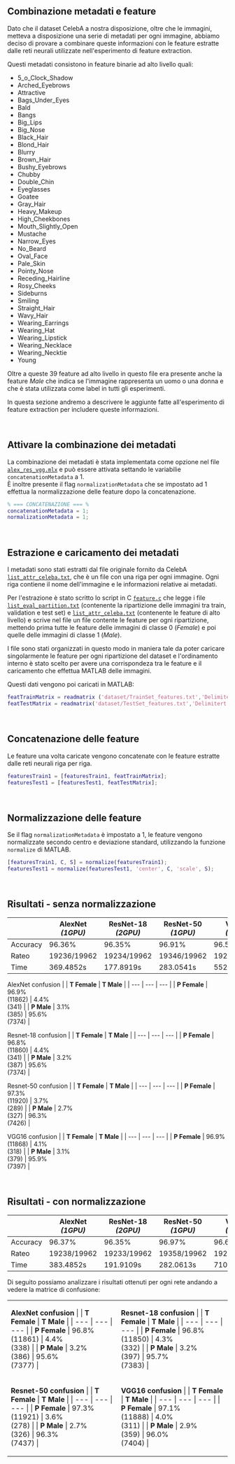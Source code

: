 ## Combinazione metadati e feature
Dato che il dataset CelebA a nostra disposizione, oltre che le immagini, metteva a disposizione una serie di metadati per ogni immagine, abbiamo deciso di provare a combinare queste informazioni con le feature estratte dalle reti neurali utilizzate nell'esperimento di feature extraction.

Questi metadati consistono in feature binarie ad alto livello quali:
- 5_o_Clock_Shadow
- Arched_Eyebrows
- Attractive
- Bags_Under_Eyes
- Bald
- Bangs 
- Big_Lips 
- Big_Nose 
- Black_Hair 
- Blond_Hair 
- Blurry 
- Brown_Hair 
- Bushy_Eyebrows 
- Chubby 
- Double_Chin 
- Eyeglasses 
- Goatee 
- Gray_Hair 
- Heavy_Makeup 
- High_Cheekbones 
- Mouth_Slightly_Open
- Mustache
- Narrow_Eyes
- No_Beard 
- Oval_Face 
- Pale_Skin 
- Pointy_Nose 
- Receding_Hairline 
- Rosy_Cheeks 
- Sideburns 
- Smiling 
- Straight_Hair 
- Wavy_Hair 
- Wearing_Earrings 
- Wearing_Hat 
- Wearing_Lipstick 
- Wearing_Necklace 
- Wearing_Necktie 
- Young

Oltre a queste 39 feature ad alto livello in questo file era presente anche la feature *Male* che indica se l'immagine rappresenta un uomo o una donna e che è stata utilizzata come label in tutti gli esperimenti.

In questa sezione andremo a descrivere le aggiunte fatte all'esperimento di feature extraction per includere queste informazioni.

<br>

## **Attivare la combinazione dei metadati**
La combinazione dei metadati è stata implementata come opzione nel file [`alex_res_vgg.mlx`](../alex_res_vgg.mlx) e può essere attivata settando le variabilie `concatenationMetadata` a 1.  
È inoltre presente il flag `normalizationMetadata` che se impostato ad 1 effettua la normalizzazione delle feature dopo la concatenazione.

```MATLAB
% === CONCATENAZIONE === %
concatenationMetadata = 1;
normalizationMetadata = 1;
```

<br>

## **Estrazione e caricamento dei metadati**
I metadati sono stati estratti dal file originale fornito da CelebA [`list_attr_celeba.txt`](../metadata/list_attr_celeba.txt), che è un file con una riga per ogni immagine. Ogni riga contiene il nome dell'immagine e le informazioni relative ai metadati.  

Per l'estrazione è stato scritto lo script in C [`feature.c`](../feature.c) che legge i file [`list_eval_partition.txt`](../metadata/list_eval_partition.txt) (contenente la ripartizione delle immagini tra train, validation e test set) e [`list_attr_celeba.txt`](../metadata/list_attr_celeba.txt) (contenente le feature di alto livello) e scrive nel file un file contente le feature per ogni ripartizione, mettendo prima tutte le feature delle immagini di classe 0 (*Female*) e poi quelle delle immagini di classe 1 (*Male*).

I file sono stati organizzati in questo modo in maniera tale da poter caricare singolarmente le feature per ogni ripartizione del dataset e l'ordinamento interno è stato scelto per avere una corrispondeza tra le feature e il caricamento che effettua MATLAB delle immagini.

Questi dati vengono poi caricati in MATLAB:

```MATLAB
featTrainMatrix = readmatrix ('dataset/TrainSet_features.txt','Delimiter', ' ');
featTestMatrix = readmatrix('dataset/TestSet_features.txt','Delimitert', ' ');
```

<br>

## **Concatenazione delle feature**
Le feature una volta caricate vengono concatenate con le feature estratte dalle reti neurali riga per riga.

```MATLAB
featuresTrain1 = [featuresTrain1, featTrainMatrix];
featuresTest1 = [featuresTest1, featTestMatrix];
```

<br>

## **Normalizzazione delle feature**
Se il flag `normalizationMetadata` è impostato a 1, le feature vengono normalizzate secondo centro e deviazione standard, utilizzando la funzione `normalize` di MATLAB.

```MATLAB
[featuresTrain1, C, S] = normalize(featuresTrain1);
featuresTest1 = normalize(featuresTest1, 'center', C, 'scale', S);
```

<br>

## **Risultati - senza normalizzazione**

|          | AlexNet *(1GPU)*  | ResNet-18 *(2GPU)* | ResNet-50 *(1GPU)*  | VGG16 *(1GPU)* |
| -------  | --------------- | ---------------- | ----------------- | ------------ |
| Accuracy | 96.36%          | 96.35%           | 96.91%            | 96.51%       |
| Rateo    | 19236/19962     | 19234/19962      | 19346/19962       | 19265/19962  |
| Time     | 369.4852s       | 177.8919s        | 283.0541s         | 552.8084s    |

AlexNet confusion
|               | **T Female**          |  **T Male**           |
| ---           | ---                   | ---                   |
| **P Female**  |  96.9% <br> (11862)   |  4.4% <br> (341)      |
| **P Male**    |  3.1% <br> (385)      |  95.6% <br> (7374)    |

Resnet-18 confusion 
|               | **T Female**          |  **T Male**           |
| ---           | ---                   | ---                   |
| **P Female**  |  96.8% <br> (11860)   |  4.4% <br> (341)      |
| **P Male**    |  3.2% <br> (387)      |  95.6% <br> (7374)    |

Resnet-50 confusion 
|               | **T Female**          |  **T Male**           |
| ---           | ---                   | ---                   |
| **P Female**  |  97.3% <br> (11920)   |  3.7% <br> (289)      |
| **P Male**    |  2.7% <br> (327)      |  96.3% <br> (7426)    |

VGG16 confusion 
|               | **T Female**          |  **T Male**           |
| ---           | ---                   | ---                   |
| **P Female**  |  96.9% <br> (11868)   |  4.1% <br> (318)      |
| **P Male**    |  3.1% <br> (379)      |  95.9% <br> (7397)    |

<br>

## **Risultati - con normalizzazione**

|          | AlexNet *(1GPU)*  | ResNet-18 *(2GPU)* | ResNet-50 *(1GPU)*  | VGG16 *(1GPU)* |
| -------  | --------------- | ---------------- | ----------------- | ------------ |
| Accuracy | 96.37%          | 96.35%           | 96.97%            | 96.64%       |
| Rateo    | 19238/19962     | 19233/19962      | 19358/19962       | 19292/19962  |
| Time     | 383.4852s       | 191.9109s        | 282.0613s         | 710.436s     |

Di seguito possiamo analizzare i risultati ottenuti per ogni rete andando a vedere la matrice di confusione:

<table>

<tr><td>

**AlexNet confusion**
|               | **T Female**          |  **T Male**           |
| ---           | ---                   | ---                   |
| **P Female**  |  96.8% <br> (11861)   |  4.4% <br> (338)      |
| **P Male**    |  3.2% <br> (386)      |  95.6% <br> (7377)    |

</td><td>

**Resnet-18 confusion**
|               | **T Female**          |  **T Male**           |
| ---           | ---                   | ---                   |
| **P Female**  |  96.8% <br> (11850)   |  4.3% <br> (332)      |
| **P Male**    |  3.2% <br> (397)      |  95.7% <br> (7383)    |

</td></tr>
<tr><td>

**Resnet-50 confusion**
|               | **T Female**          |  **T Male**           |
| ---           | ---                   | ---                   |
| **P Female**  |  97.3% <br> (11921)   |  3.6% <br> (278)      |
| **P Male**    |  2.7% <br> (326)      |  96.3% <br> (7437)    |

</td><td>

**VGG16 confusion**
|               |  **T Female**         |  **T Male**           |
| ---           |  ---                  | ---                   |
| **P Female**  | 97.1% <br> (11888)    |  4.0% <br> (311)      |
| **P Male**    | 2.9% <br> (359)       |  96.0% <br> (7404)    |

</td></tr>

</table>